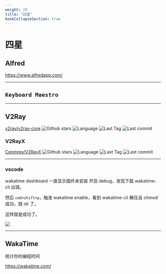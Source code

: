 ```yaml
---
weight: 20
title: "四星"
bookCollapseSection: true
---
```


# 四星

## Alfred

https://www.alfredapp.com/

---

## `Keyboard Maestro`

---

## V2Ray

[v2ray/v2ray-core](https://github.com/v2ray/v2ray-core) ![Github stars](https://img.shields.io/github/stars/v2ray/v2ray-core.svg) ![Language](https://img.shields.io/github/languages/top/v2ray/v2ray-core.svg) ![Last Tag](https://img.shields.io/github/v/tag/v2ray/v2ray-core.svg?sort=semver) ![Last commit](https://img.shields.io/github/last-commit/v2ray/v2ray-core.svg)

### V2RayX

[Cenmrev/V2RayX](https://github.com/Cenmrev/V2RayX) ![Github stars](https://img.shields.io/github/stars/Cenmrev/V2RayX.svg) ![Language](https://img.shields.io/github/languages/top/Cenmrev/V2RayX.svg) ![Last Tag](https://img.shields.io/github/v/tag/Cenmrev/V2RayX.svg?sort=semver) ![Last commit](https://img.shields.io/github/last-commit/Cenmrev/V2RayX.svg)

---

### vscode

wakatime dashboard 一直显示插件未安装
开启 debug，发现下载 wakatime-cli 出错。

然后 `cmd+shift+p`，触发 wakatime enable，看到 wakatime-cli 解压且 chmod 成功，就 ok 了。

这样就是成功了。

![](https://cdn.jsdelivr.net/gh/ikingye/imagehost/picgo/20210222165232.png)

---

## WakaTime

统计你的编程时间

https://wakatime.com/
